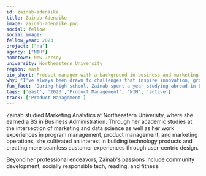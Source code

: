 ```yaml
---
id: zainab-adenaike
title: Zainab Adenaike
image: zainab-adenaike.png
social: fellow
social_image:
fellow_year: 2023
project: ["na"]
agency: ["NIH"]
hometown: New Jersey
university: Northeastern University
region: east
bio_short: Product manager with a background in business and marketing
why: "I've always been drawn to challenges that inspire innovation, growth, and community-building. I am excited to develop skills that can help me to do so while engaging in a community of like-minded individuals."
fun_fact: 'During high school, Zainab spent a year studying abroad in Egypt.'
tags: ['east', '2023','Product_Management', 'NIH', 'active']
track: ['Product Management']
---
```


Zainab studied Marketing Analytics at Northeastern University, where she earned a BS in Business Administration. Through her academic studies at the intersection of marketing and data science as well as her work experiences in program management, product management, and marketing operations, she cultivated an interest in building technology products and creating more seamless customer experiences through user-centric design. 

Beyond her professional endeavors, Zainab's passions include community development, socially responsible tech, reading, and fitness. 
